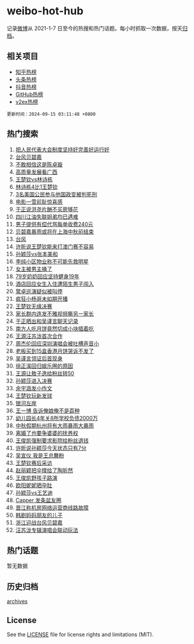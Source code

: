 # weibo-hot-hub

记录[微博](https://www.weibo.com)从 2021-1-7 日至今的热搜和热门话题。每小时抓取一次数据，按天[归档](archives)。

## 相关项目

- [知乎热榜](https://github.com/lonnyzhang423/zhihu-hot-hub)
- [头条热榜](https://github.com/lonnyzhang423/toutiao-hot-hub)
- [抖音热榜](https://github.com/lonnyzhang423/douyin-hot-hub)
- [GitHub热榜](https://github.com/lonnyzhang423/github-hot-hub)
- [v2ex热榜](https://github.com/lonnyzhang423/v2ex-hot-hub)


`更新时间：2024-09-15 03:11:48 +0800`

## 热门搜索

1. [把人民代表大会制度坚持好完善好运行好](https://m.weibo.cn/search?containerid=100103type%3D1%26t%3D10%26q%3D%23%E6%8A%8A%E4%BA%BA%E6%B0%91%E4%BB%A3%E8%A1%A8%E5%A4%A7%E4%BC%9A%E5%88%B6%E5%BA%A6%E5%9D%9A%E6%8C%81%E5%A5%BD%E5%AE%8C%E5%96%84%E5%A5%BD%E8%BF%90%E8%A1%8C%E5%A5%BD%23&stream_entry_id=51&isnewpage=1&extparam=seat%3D1%26stream_entry_id%3D51%26c_type%3D51%26pos%3D0%26cate%3D10103%26q%3D%2523%25E6%258A%258A%25E4%25BA%25BA%25E6%25B0%2591%25E4%25BB%25A3%25E8%25A1%25A8%25E5%25A4%25A7%25E4%25BC%259A%25E5%2588%25B6%25E5%25BA%25A6%25E5%259D%259A%25E6%258C%2581%25E5%25A5%25BD%25E5%25AE%258C%25E5%2596%2584%25E5%25A5%25BD%25E8%25BF%2590%25E8%25A1%258C%25E5%25A5%25BD%2523%26dgr%3D0%26filter_type%3Drealtimehot%26display_time%3D1726341107%26pre_seqid%3D172634110738401236411109)
1. [台风贝碧嘉](https://m.weibo.cn/search?containerid=100103type%3D1%26t%3D10%26q%3D%E5%8F%B0%E9%A3%8E%E8%B4%9D%E7%A2%A7%E5%98%89&stream_entry_id=31&isnewpage=1&extparam=seat%3D1%26lcate%3D5001%26q%3D%25E5%258F%25B0%25E9%25A3%258E%25E8%25B4%259D%25E7%25A2%25A7%25E5%2598%2589%26dgr%3D0%26filter_type%3Drealtimehot%26realpos%3D1%26band_rank%3D1%26c_type%3D31%26flag%3D0%26cate%3D5001%26stream_entry_id%3D31%26pos%3D0%26display_time%3D1726341107%26pre_seqid%3D172634110738401236411109)
1. [不敢相信这是陈卓璇](https://m.weibo.cn/search?containerid=100103type%3D1%26t%3D10%26q%3D%E4%B8%8D%E6%95%A2%E7%9B%B8%E4%BF%A1%E8%BF%99%E6%98%AF%E9%99%88%E5%8D%93%E7%92%87&stream_entry_id=31&isnewpage=1&extparam=seat%3D1%26lcate%3D5001%26q%3D%25E4%25B8%258D%25E6%2595%25A2%25E7%259B%25B8%25E4%25BF%25A1%25E8%25BF%2599%25E6%2598%25AF%25E9%2599%2588%25E5%258D%2593%25E7%2592%2587%26dgr%3D0%26filter_type%3Drealtimehot%26realpos%3D2%26band_rank%3D2%26c_type%3D31%26flag%3D2%26cate%3D5001%26stream_entry_id%3D31%26pos%3D1%26display_time%3D1726341107%26pre_seqid%3D172634110738401236411109)
1. [高质量发展看广西](https://m.weibo.cn/search?containerid=100103type%3D1%26t%3D10%26q%3D%23%E9%AB%98%E8%B4%A8%E9%87%8F%E5%8F%91%E5%B1%95%E7%9C%8B%E5%B9%BF%E8%A5%BF%23&stream_entry_id=31&isnewpage=1&extparam=seat%3D1%26lcate%3D5001%26q%3D%2523%25E9%25AB%2598%25E8%25B4%25A8%25E9%2587%258F%25E5%258F%2591%25E5%25B1%2595%25E7%259C%258B%25E5%25B9%25BF%25E8%25A5%25BF%2523%26dgr%3D0%26filter_type%3Drealtimehot%26realpos%3D3%26band_rank%3D3%26c_type%3D31%26flag%3D0%26cate%3D5001%26stream_entry_id%3D31%26pos%3D2%26display_time%3D1726341107%26pre_seqid%3D172634110738401236411109)
1. [王楚钦vs林诗栋](https://m.weibo.cn/search?containerid=100103type%3D1%26t%3D10%26q%3D%E7%8E%8B%E6%A5%9A%E9%92%A6vs%E6%9E%97%E8%AF%97%E6%A0%8B&stream_entry_id=31&isnewpage=1&extparam=seat%3D1%26lcate%3D5001%26q%3D%25E7%258E%258B%25E6%25A5%259A%25E9%2592%25A6vs%25E6%259E%2597%25E8%25AF%2597%25E6%25A0%258B%26dgr%3D0%26filter_type%3Drealtimehot%26realpos%3D4%26band_rank%3D4%26c_type%3D31%26flag%3D16%26cate%3D5001%26stream_entry_id%3D31%26pos%3D3%26display_time%3D1726341107%26pre_seqid%3D172634110738401236411109)
1. [林诗栋4比1王楚钦](https://m.weibo.cn/search?containerid=100103type%3D1%26t%3D10%26q%3D%23%E6%9E%97%E8%AF%97%E6%A0%8B4%E6%AF%941%E7%8E%8B%E6%A5%9A%E9%92%A6%23&stream_entry_id=31&isnewpage=1&extparam=seat%3D1%26lcate%3D5001%26q%3D%2523%25E6%259E%2597%25E8%25AF%2597%25E6%25A0%258B4%25E6%25AF%25941%25E7%258E%258B%25E6%25A5%259A%25E9%2592%25A6%2523%26dgr%3D0%26filter_type%3Drealtimehot%26realpos%3D5%26band_rank%3D5%26c_type%3D31%26flag%3D16%26cate%3D5001%26stream_entry_id%3D31%26pos%3D4%26display_time%3D1726341107%26pre_seqid%3D172634110738401236411109)
1. [3名美国公民参与他国政变被判死刑](https://m.weibo.cn/search?containerid=100103type%3D1%26t%3D10%26q%3D%233%E5%90%8D%E7%BE%8E%E5%9B%BD%E5%85%AC%E6%B0%91%E5%8F%82%E4%B8%8E%E4%BB%96%E5%9B%BD%E6%94%BF%E5%8F%98%E8%A2%AB%E5%88%A4%E6%AD%BB%E5%88%91%23&stream_entry_id=31&isnewpage=1&extparam=seat%3D1%26lcate%3D5001%26q%3D%25233%25E5%2590%258D%25E7%25BE%258E%25E5%259B%25BD%25E5%2585%25AC%25E6%25B0%2591%25E5%258F%2582%25E4%25B8%258E%25E4%25BB%2596%25E5%259B%25BD%25E6%2594%25BF%25E5%258F%2598%25E8%25A2%25AB%25E5%2588%25A4%25E6%25AD%25BB%25E5%2588%2591%2523%26dgr%3D0%26filter_type%3Drealtimehot%26realpos%3D6%26band_rank%3D6%26c_type%3D31%26flag%3D2%26cate%3D5001%26stream_entry_id%3D31%26pos%3D5%26display_time%3D1726341107%26pre_seqid%3D172634110738401236411109)
1. [电影一雪前耻惊喜感](https://m.weibo.cn/search?containerid=100103type%3D1%26t%3D10%26q%3D%23%E7%94%B5%E5%BD%B1%E4%B8%80%E9%9B%AA%E5%89%8D%E8%80%BB%E6%83%8A%E5%96%9C%E6%84%9F%23&stream_entry_id=31&isnewpage=1&extparam=seat%3D1%26lcate%3D5001%26is_ad_pos%3D1%26q%3D%2523%25E7%2594%25B5%25E5%25BD%25B1%25E4%25B8%2580%25E9%259B%25AA%25E5%2589%258D%25E8%2580%25BB%25E6%2583%258A%25E5%2596%259C%25E6%2584%259F%2523%26dgr%3D0%26filter_type%3Drealtimehot%26adid%3D254777%26c_type%3D31%26band_rank%3D7%26cate%3D5001%26topic_ad%3D1%26stream_entry_id%3D31%26pos%3D6%26display_time%3D1726341107%26pre_seqid%3D172634110738401236411109)
1. [于正说洪尧片酬不买房够花](https://m.weibo.cn/search?containerid=100103type%3D1%26t%3D10%26q%3D%E4%BA%8E%E6%AD%A3%E8%AF%B4%E6%B4%AA%E5%B0%A7%E7%89%87%E9%85%AC%E4%B8%8D%E4%B9%B0%E6%88%BF%E5%A4%9F%E8%8A%B1&stream_entry_id=31&isnewpage=1&extparam=seat%3D1%26lcate%3D5001%26q%3D%25E4%25BA%258E%25E6%25AD%25A3%25E8%25AF%25B4%25E6%25B4%25AA%25E5%25B0%25A7%25E7%2589%2587%25E9%2585%25AC%25E4%25B8%258D%25E4%25B9%25B0%25E6%2588%25BF%25E5%25A4%259F%25E8%258A%25B1%26dgr%3D0%26filter_type%3Drealtimehot%26realpos%3D7%26band_rank%3D7%26c_type%3D31%26flag%3D2%26cate%3D5001%26stream_entry_id%3D31%26pos%3D7%26display_time%3D1726341107%26pre_seqid%3D172634110738401236411109)
1. [四川江油失联姐弟均已遇难](https://m.weibo.cn/search?containerid=100103type%3D1%26t%3D10%26q%3D%23%E5%9B%9B%E5%B7%9D%E6%B1%9F%E6%B2%B9%E5%A4%B1%E8%81%94%E5%A7%90%E5%BC%9F%E5%9D%87%E5%B7%B2%E9%81%87%E9%9A%BE%23&stream_entry_id=31&isnewpage=1&extparam=seat%3D1%26lcate%3D5001%26q%3D%2523%25E5%259B%259B%25E5%25B7%259D%25E6%25B1%259F%25E6%25B2%25B9%25E5%25A4%25B1%25E8%2581%2594%25E5%25A7%2590%25E5%25BC%259F%25E5%259D%2587%25E5%25B7%25B2%25E9%2581%2587%25E9%259A%25BE%2523%26dgr%3D0%26filter_type%3Drealtimehot%26realpos%3D8%26band_rank%3D8%26c_type%3D31%26flag%3D0%26cate%3D5001%26stream_entry_id%3D31%26pos%3D8%26display_time%3D1726341107%26pre_seqid%3D172634110738401236411109)
1. [男子提供有偿代骂每单收费240元](https://m.weibo.cn/search?containerid=100103type%3D1%26t%3D10%26q%3D%23%E7%94%B7%E5%AD%90%E6%8F%90%E4%BE%9B%E6%9C%89%E5%81%BF%E4%BB%A3%E9%AA%82%E6%AF%8F%E5%8D%95%E6%94%B6%E8%B4%B9240%E5%85%83%23&stream_entry_id=31&isnewpage=1&extparam=seat%3D1%26lcate%3D5001%26q%3D%2523%25E7%2594%25B7%25E5%25AD%2590%25E6%258F%2590%25E4%25BE%259B%25E6%259C%2589%25E5%2581%25BF%25E4%25BB%25A3%25E9%25AA%2582%25E6%25AF%258F%25E5%258D%2595%25E6%2594%25B6%25E8%25B4%25B9240%25E5%2585%2583%2523%26dgr%3D0%26filter_type%3Drealtimehot%26realpos%3D9%26band_rank%3D9%26c_type%3D31%26flag%3D0%26cate%3D5001%26stream_entry_id%3D31%26pos%3D9%26display_time%3D1726341107%26pre_seqid%3D172634110738401236411109)
1. [贝碧嘉暴雨或将在上海中秋前结束](https://m.weibo.cn/search?containerid=100103type%3D1%26t%3D10%26q%3D%23%E8%B4%9D%E7%A2%A7%E5%98%89%E6%9A%B4%E9%9B%A8%E6%88%96%E5%B0%86%E5%9C%A8%E4%B8%8A%E6%B5%B7%E4%B8%AD%E7%A7%8B%E5%89%8D%E7%BB%93%E6%9D%9F%23&stream_entry_id=31&isnewpage=1&extparam=seat%3D1%26lcate%3D5001%26q%3D%2523%25E8%25B4%259D%25E7%25A2%25A7%25E5%2598%2589%25E6%259A%25B4%25E9%259B%25A8%25E6%2588%2596%25E5%25B0%2586%25E5%259C%25A8%25E4%25B8%258A%25E6%25B5%25B7%25E4%25B8%25AD%25E7%25A7%258B%25E5%2589%258D%25E7%25BB%2593%25E6%259D%259F%2523%26dgr%3D0%26filter_type%3Drealtimehot%26realpos%3D10%26band_rank%3D10%26c_type%3D31%26flag%3D1%26cate%3D5001%26stream_entry_id%3D31%26pos%3D10%26display_time%3D1726341107%26pre_seqid%3D172634110738401236411109)
1. [台风](https://m.weibo.cn/search?containerid=100103type%3D1%26t%3D10%26q%3D%E5%8F%B0%E9%A3%8E&stream_entry_id=31&isnewpage=1&extparam=seat%3D1%26lcate%3D5001%26q%3D%25E5%258F%25B0%25E9%25A3%258E%26dgr%3D0%26filter_type%3Drealtimehot%26realpos%3D11%26band_rank%3D11%26c_type%3D31%26flag%3D0%26cate%3D5001%26stream_entry_id%3D31%26pos%3D11%26display_time%3D1726341107%26pre_seqid%3D172634110738401236411109)
1. [许昕说王楚钦能来打澳门赛不容易](https://m.weibo.cn/search?containerid=100103type%3D1%26t%3D10%26q%3D%23%E8%AE%B8%E6%98%95%E8%AF%B4%E7%8E%8B%E6%A5%9A%E9%92%A6%E8%83%BD%E6%9D%A5%E6%89%93%E6%BE%B3%E9%97%A8%E8%B5%9B%E4%B8%8D%E5%AE%B9%E6%98%93%23&stream_entry_id=31&isnewpage=1&extparam=seat%3D1%26lcate%3D5001%26q%3D%2523%25E8%25AE%25B8%25E6%2598%2595%25E8%25AF%25B4%25E7%258E%258B%25E6%25A5%259A%25E9%2592%25A6%25E8%2583%25BD%25E6%259D%25A5%25E6%2589%2593%25E6%25BE%25B3%25E9%2597%25A8%25E8%25B5%259B%25E4%25B8%258D%25E5%25AE%25B9%25E6%2598%2593%2523%26dgr%3D0%26filter_type%3Drealtimehot%26realpos%3D12%26band_rank%3D12%26c_type%3D31%26flag%3D0%26cate%3D5001%26stream_entry_id%3D31%26pos%3D12%26display_time%3D1726341107%26pre_seqid%3D172634110738401236411109)
1. [孙颖莎vs张本美和](https://m.weibo.cn/search?containerid=100103type%3D1%26t%3D10%26q%3D%E5%AD%99%E9%A2%96%E8%8E%8Evs%E5%BC%A0%E6%9C%AC%E7%BE%8E%E5%92%8C&stream_entry_id=31&isnewpage=1&extparam=seat%3D1%26lcate%3D5001%26q%3D%25E5%25AD%2599%25E9%25A2%2596%25E8%258E%258Evs%25E5%25BC%25A0%25E6%259C%25AC%25E7%25BE%258E%25E5%2592%258C%26dgr%3D0%26filter_type%3Drealtimehot%26realpos%3D13%26band_rank%3D13%26c_type%3D31%26flag%3D0%26cate%3D5001%26stream_entry_id%3D31%26pos%3D13%26display_time%3D1726341107%26pre_seqid%3D172634110738401236411109)
1. [李纯小区物业称不可能先救明星](https://m.weibo.cn/search?containerid=100103type%3D1%26t%3D10%26q%3D%23%E6%9D%8E%E7%BA%AF%E5%B0%8F%E5%8C%BA%E7%89%A9%E4%B8%9A%E7%A7%B0%E4%B8%8D%E5%8F%AF%E8%83%BD%E5%85%88%E6%95%91%E6%98%8E%E6%98%9F%23&stream_entry_id=31&isnewpage=1&extparam=seat%3D1%26lcate%3D5001%26q%3D%2523%25E6%259D%258E%25E7%25BA%25AF%25E5%25B0%258F%25E5%258C%25BA%25E7%2589%25A9%25E4%25B8%259A%25E7%25A7%25B0%25E4%25B8%258D%25E5%258F%25AF%25E8%2583%25BD%25E5%2585%2588%25E6%2595%2591%25E6%2598%258E%25E6%2598%259F%2523%26dgr%3D0%26filter_type%3Drealtimehot%26realpos%3D14%26band_rank%3D14%26c_type%3D31%26flag%3D0%26cate%3D5001%26stream_entry_id%3D31%26pos%3D14%26display_time%3D1726341107%26pre_seqid%3D172634110738401236411109)
1. [女主被男主捅了](https://m.weibo.cn/search?containerid=100103type%3D1%26t%3D10%26q%3D%23%E5%A5%B3%E4%B8%BB%E8%A2%AB%E7%94%B7%E4%B8%BB%E6%8D%85%E4%BA%86%23&stream_entry_id=31&isnewpage=1&extparam=seat%3D1%26lcate%3D5001%26q%3D%2523%25E5%25A5%25B3%25E4%25B8%25BB%25E8%25A2%25AB%25E7%2594%25B7%25E4%25B8%25BB%25E6%258D%2585%25E4%25BA%2586%2523%26dgr%3D0%26filter_type%3Drealtimehot%26realpos%3D15%26band_rank%3D15%26c_type%3D31%26flag%3D0%26cate%3D5001%26stream_entry_id%3D31%26pos%3D15%26display_time%3D1726341107%26pre_seqid%3D172634110738401236411109)
1. [79岁奶奶回应坚持健身19年](https://m.weibo.cn/search?containerid=100103type%3D1%26t%3D10%26q%3D%2379%E5%B2%81%E5%A5%B6%E5%A5%B6%E5%9B%9E%E5%BA%94%E5%9D%9A%E6%8C%81%E5%81%A5%E8%BA%AB19%E5%B9%B4%23&stream_entry_id=31&isnewpage=1&extparam=seat%3D1%26lcate%3D5001%26q%3D%252379%25E5%25B2%2581%25E5%25A5%25B6%25E5%25A5%25B6%25E5%259B%259E%25E5%25BA%2594%25E5%259D%259A%25E6%258C%2581%25E5%2581%25A5%25E8%25BA%25AB19%25E5%25B9%25B4%2523%26dgr%3D0%26filter_type%3Drealtimehot%26realpos%3D16%26band_rank%3D16%26c_type%3D31%26flag%3D0%26cate%3D5001%26stream_entry_id%3D31%26pos%3D16%26display_time%3D1726341107%26pre_seqid%3D172634110738401236411109)
1. [酒店回应女生入住遭陌生男子闯入](https://m.weibo.cn/search?containerid=100103type%3D1%26t%3D10%26q%3D%23%E9%85%92%E5%BA%97%E5%9B%9E%E5%BA%94%E5%A5%B3%E7%94%9F%E5%85%A5%E4%BD%8F%E9%81%AD%E9%99%8C%E7%94%9F%E7%94%B7%E5%AD%90%E9%97%AF%E5%85%A5%23&stream_entry_id=31&isnewpage=1&extparam=seat%3D1%26lcate%3D5001%26q%3D%2523%25E9%2585%2592%25E5%25BA%2597%25E5%259B%259E%25E5%25BA%2594%25E5%25A5%25B3%25E7%2594%259F%25E5%2585%25A5%25E4%25BD%258F%25E9%2581%25AD%25E9%2599%258C%25E7%2594%259F%25E7%2594%25B7%25E5%25AD%2590%25E9%2597%25AF%25E5%2585%25A5%2523%26dgr%3D0%26filter_type%3Drealtimehot%26realpos%3D17%26band_rank%3D17%26c_type%3D31%26flag%3D1%26cate%3D5001%26stream_entry_id%3D31%26pos%3D17%26display_time%3D1726341107%26pre_seqid%3D172634110738401236411109)
1. [鹭卓巡演疑似被叫停](https://m.weibo.cn/search?containerid=100103type%3D1%26t%3D10%26q%3D%23%E9%B9%AD%E5%8D%93%E5%B7%A1%E6%BC%94%E7%96%91%E4%BC%BC%E8%A2%AB%E5%8F%AB%E5%81%9C%23&stream_entry_id=31&isnewpage=1&extparam=seat%3D1%26lcate%3D5001%26q%3D%2523%25E9%25B9%25AD%25E5%258D%2593%25E5%25B7%25A1%25E6%25BC%2594%25E7%2596%2591%25E4%25BC%25BC%25E8%25A2%25AB%25E5%258F%25AB%25E5%2581%259C%2523%26dgr%3D0%26filter_type%3Drealtimehot%26realpos%3D18%26band_rank%3D18%26c_type%3D31%26flag%3D0%26cate%3D5001%26stream_entry_id%3D31%26pos%3D18%26display_time%3D1726341107%26pre_seqid%3D172634110738401236411109)
1. [疯狂小杨哥未如期开播](https://m.weibo.cn/search?containerid=100103type%3D1%26t%3D10%26q%3D%23%E7%96%AF%E7%8B%82%E5%B0%8F%E6%9D%A8%E5%93%A5%E6%9C%AA%E5%A6%82%E6%9C%9F%E5%BC%80%E6%92%AD%23&stream_entry_id=31&isnewpage=1&extparam=seat%3D1%26lcate%3D5001%26q%3D%2523%25E7%2596%25AF%25E7%258B%2582%25E5%25B0%258F%25E6%259D%25A8%25E5%2593%25A5%25E6%259C%25AA%25E5%25A6%2582%25E6%259C%259F%25E5%25BC%2580%25E6%2592%25AD%2523%26dgr%3D0%26filter_type%3Drealtimehot%26realpos%3D19%26band_rank%3D19%26c_type%3D31%26flag%3D0%26cate%3D5001%26stream_entry_id%3D31%26pos%3D19%26display_time%3D1726341107%26pre_seqid%3D172634110738401236411109)
1. [王楚钦无缘决赛](https://m.weibo.cn/search?containerid=100103type%3D1%26t%3D10%26q%3D%E7%8E%8B%E6%A5%9A%E9%92%A6%E6%97%A0%E7%BC%98%E5%86%B3%E8%B5%9B&stream_entry_id=31&isnewpage=1&extparam=seat%3D1%26lcate%3D5001%26q%3D%25E7%258E%258B%25E6%25A5%259A%25E9%2592%25A6%25E6%2597%25A0%25E7%25BC%2598%25E5%2586%25B3%25E8%25B5%259B%26dgr%3D0%26filter_type%3Drealtimehot%26realpos%3D20%26band_rank%3D20%26c_type%3D31%26flag%3D0%26cate%3D5001%26stream_entry_id%3D31%26pos%3D20%26display_time%3D1726341107%26pre_seqid%3D172634110738401236411109)
1. [家长群内连发不雅视频撕另一家长](https://m.weibo.cn/search?containerid=100103type%3D1%26t%3D10%26q%3D%23%E5%AE%B6%E9%95%BF%E7%BE%A4%E5%86%85%E8%BF%9E%E5%8F%91%E4%B8%8D%E9%9B%85%E8%A7%86%E9%A2%91%E6%92%95%E5%8F%A6%E4%B8%80%E5%AE%B6%E9%95%BF%23&stream_entry_id=31&isnewpage=1&extparam=seat%3D1%26lcate%3D5001%26q%3D%2523%25E5%25AE%25B6%25E9%2595%25BF%25E7%25BE%25A4%25E5%2586%2585%25E8%25BF%259E%25E5%258F%2591%25E4%25B8%258D%25E9%259B%2585%25E8%25A7%2586%25E9%25A2%2591%25E6%2592%2595%25E5%258F%25A6%25E4%25B8%2580%25E5%25AE%25B6%25E9%2595%25BF%2523%26dgr%3D0%26filter_type%3Drealtimehot%26realpos%3D21%26band_rank%3D21%26c_type%3D31%26flag%3D2%26cate%3D5001%26stream_entry_id%3D31%26pos%3D21%26display_time%3D1726341107%26pre_seqid%3D172634110738401236411109)
1. [于正晒出和吴谨言聊天记录](https://m.weibo.cn/search?containerid=100103type%3D1%26t%3D10%26q%3D%23%E4%BA%8E%E6%AD%A3%E6%99%92%E5%87%BA%E5%92%8C%E5%90%B4%E8%B0%A8%E8%A8%80%E8%81%8A%E5%A4%A9%E8%AE%B0%E5%BD%95%23&stream_entry_id=31&isnewpage=1&extparam=seat%3D1%26lcate%3D5001%26q%3D%2523%25E4%25BA%258E%25E6%25AD%25A3%25E6%2599%2592%25E5%2587%25BA%25E5%2592%258C%25E5%2590%25B4%25E8%25B0%25A8%25E8%25A8%2580%25E8%2581%258A%25E5%25A4%25A9%25E8%25AE%25B0%25E5%25BD%2595%2523%26dgr%3D0%26filter_type%3Drealtimehot%26realpos%3D22%26band_rank%3D22%26c_type%3D31%26flag%3D2%26cate%3D5001%26stream_entry_id%3D31%26pos%3D22%26display_time%3D1726341107%26pre_seqid%3D172634110738401236411109)
1. [南方人吃月饼竟然切成小块插着吃](https://m.weibo.cn/search?containerid=100103type%3D1%26t%3D10%26q%3D%23%E5%8D%97%E6%96%B9%E4%BA%BA%E5%90%83%E6%9C%88%E9%A5%BC%E7%AB%9F%E7%84%B6%E5%88%87%E6%88%90%E5%B0%8F%E5%9D%97%E6%8F%92%E7%9D%80%E5%90%83%23&stream_entry_id=31&isnewpage=1&extparam=seat%3D1%26lcate%3D5001%26q%3D%2523%25E5%258D%2597%25E6%2596%25B9%25E4%25BA%25BA%25E5%2590%2583%25E6%259C%2588%25E9%25A5%25BC%25E7%25AB%259F%25E7%2584%25B6%25E5%2588%2587%25E6%2588%2590%25E5%25B0%258F%25E5%259D%2597%25E6%258F%2592%25E7%259D%2580%25E5%2590%2583%2523%26dgr%3D0%26filter_type%3Drealtimehot%26realpos%3D23%26band_rank%3D23%26c_type%3D31%26flag%3D0%26cate%3D5001%26stream_entry_id%3D31%26pos%3D23%26display_time%3D1726341107%26pre_seqid%3D172634110738401236411109)
1. [王源汪苏泷首次合作](https://m.weibo.cn/search?containerid=100103type%3D1%26t%3D10%26q%3D%E7%8E%8B%E6%BA%90%E6%B1%AA%E8%8B%8F%E6%B3%B7%E9%A6%96%E6%AC%A1%E5%90%88%E4%BD%9C&stream_entry_id=31&isnewpage=1&extparam=seat%3D1%26lcate%3D5001%26q%3D%25E7%258E%258B%25E6%25BA%2590%25E6%25B1%25AA%25E8%258B%258F%25E6%25B3%25B7%25E9%25A6%2596%25E6%25AC%25A1%25E5%2590%2588%25E4%25BD%259C%26dgr%3D0%26filter_type%3Drealtimehot%26realpos%3D24%26band_rank%3D24%26c_type%3D31%26flag%3D0%26cate%3D5001%26stream_entry_id%3D31%26pos%3D24%26display_time%3D1726341107%26pre_seqid%3D172634110738401236411109)
1. [周杰伦回应深圳演唱会被吐槽声音小](https://m.weibo.cn/search?containerid=100103type%3D1%26t%3D10%26q%3D%23%E5%91%A8%E6%9D%B0%E4%BC%A6%E5%9B%9E%E5%BA%94%E6%B7%B1%E5%9C%B3%E6%BC%94%E5%94%B1%E4%BC%9A%E8%A2%AB%E5%90%90%E6%A7%BD%E5%A3%B0%E9%9F%B3%E5%B0%8F%23&stream_entry_id=31&isnewpage=1&extparam=seat%3D1%26lcate%3D5001%26q%3D%2523%25E5%2591%25A8%25E6%259D%25B0%25E4%25BC%25A6%25E5%259B%259E%25E5%25BA%2594%25E6%25B7%25B1%25E5%259C%25B3%25E6%25BC%2594%25E5%2594%25B1%25E4%25BC%259A%25E8%25A2%25AB%25E5%2590%2590%25E6%25A7%25BD%25E5%25A3%25B0%25E9%259F%25B3%25E5%25B0%258F%2523%26dgr%3D0%26filter_type%3Drealtimehot%26realpos%3D25%26band_rank%3D25%26c_type%3D31%26flag%3D1%26cate%3D5001%26stream_entry_id%3D31%26pos%3D25%26display_time%3D1726341107%26pre_seqid%3D172634110738401236411109)
1. [老板买到15盒香港月饼哭诉不发了](https://m.weibo.cn/search?containerid=100103type%3D1%26t%3D10%26q%3D%23%E8%80%81%E6%9D%BF%E4%B9%B0%E5%88%B015%E7%9B%92%E9%A6%99%E6%B8%AF%E6%9C%88%E9%A5%BC%E5%93%AD%E8%AF%89%E4%B8%8D%E5%8F%91%E4%BA%86%23&stream_entry_id=31&isnewpage=1&extparam=seat%3D1%26lcate%3D5001%26q%3D%2523%25E8%2580%2581%25E6%259D%25BF%25E4%25B9%25B0%25E5%2588%25B015%25E7%259B%2592%25E9%25A6%2599%25E6%25B8%25AF%25E6%259C%2588%25E9%25A5%25BC%25E5%2593%25AD%25E8%25AF%2589%25E4%25B8%258D%25E5%258F%2591%25E4%25BA%2586%2523%26dgr%3D0%26filter_type%3Drealtimehot%26realpos%3D26%26band_rank%3D26%26c_type%3D31%26flag%3D0%26cate%3D5001%26stream_entry_id%3D31%26pos%3D26%26display_time%3D1726341107%26pre_seqid%3D172634110738401236411109)
1. [吴谨言领证后首现身](https://m.weibo.cn/search?containerid=100103type%3D1%26t%3D10%26q%3D%23%E5%90%B4%E8%B0%A8%E8%A8%80%E9%A2%86%E8%AF%81%E5%90%8E%E9%A6%96%E7%8E%B0%E8%BA%AB%23&stream_entry_id=31&isnewpage=1&extparam=seat%3D1%26lcate%3D5001%26q%3D%2523%25E5%2590%25B4%25E8%25B0%25A8%25E8%25A8%2580%25E9%25A2%2586%25E8%25AF%2581%25E5%2590%258E%25E9%25A6%2596%25E7%258E%25B0%25E8%25BA%25AB%2523%26dgr%3D0%26filter_type%3Drealtimehot%26realpos%3D27%26band_rank%3D27%26c_type%3D31%26flag%3D0%26cate%3D5001%26stream_entry_id%3D31%26pos%3D27%26display_time%3D1726341107%26pre_seqid%3D172634110738401236411109)
1. [徐正溪回归娱乐圈的原因](https://m.weibo.cn/search?containerid=100103type%3D1%26t%3D10%26q%3D%23%E5%BE%90%E6%AD%A3%E6%BA%AA%E5%9B%9E%E5%BD%92%E5%A8%B1%E4%B9%90%E5%9C%88%E7%9A%84%E5%8E%9F%E5%9B%A0%23&stream_entry_id=31&isnewpage=1&extparam=seat%3D1%26lcate%3D5001%26q%3D%2523%25E5%25BE%2590%25E6%25AD%25A3%25E6%25BA%25AA%25E5%259B%259E%25E5%25BD%2592%25E5%25A8%25B1%25E4%25B9%2590%25E5%259C%2588%25E7%259A%2584%25E5%258E%259F%25E5%259B%25A0%2523%26dgr%3D0%26filter_type%3Drealtimehot%26realpos%3D28%26band_rank%3D28%26c_type%3D31%26flag%3D0%26cate%3D5001%26stream_entry_id%3D31%26pos%3D28%26display_time%3D1726341107%26pre_seqid%3D172634110738401236411109)
1. [王源让敖子逸给粉丝转50](https://m.weibo.cn/search?containerid=100103type%3D1%26t%3D10%26q%3D%23%E7%8E%8B%E6%BA%90%E8%AE%A9%E6%95%96%E5%AD%90%E9%80%B8%E7%BB%99%E7%B2%89%E4%B8%9D%E8%BD%AC50%23&stream_entry_id=31&isnewpage=1&extparam=seat%3D1%26lcate%3D5001%26q%3D%2523%25E7%258E%258B%25E6%25BA%2590%25E8%25AE%25A9%25E6%2595%2596%25E5%25AD%2590%25E9%2580%25B8%25E7%25BB%2599%25E7%25B2%2589%25E4%25B8%259D%25E8%25BD%25AC50%2523%26dgr%3D0%26filter_type%3Drealtimehot%26realpos%3D29%26band_rank%3D29%26c_type%3D31%26flag%3D0%26cate%3D5001%26stream_entry_id%3D31%26pos%3D29%26display_time%3D1726341107%26pre_seqid%3D172634110738401236411109)
1. [孙颖莎进入决赛](https://m.weibo.cn/search?containerid=100103type%3D1%26t%3D10%26q%3D%23%E5%AD%99%E9%A2%96%E8%8E%8E%E8%BF%9B%E5%85%A5%E5%86%B3%E8%B5%9B%23&stream_entry_id=31&isnewpage=1&extparam=seat%3D1%26lcate%3D5001%26q%3D%2523%25E5%25AD%2599%25E9%25A2%2596%25E8%258E%258E%25E8%25BF%259B%25E5%2585%25A5%25E5%2586%25B3%25E8%25B5%259B%2523%26dgr%3D0%26filter_type%3Drealtimehot%26realpos%3D30%26band_rank%3D30%26c_type%3D31%26flag%3D0%26cate%3D5001%26stream_entry_id%3D31%26pos%3D30%26display_time%3D1726341107%26pre_seqid%3D172634110738401236411109)
1. [余宇涵发小作文](https://m.weibo.cn/search?containerid=100103type%3D1%26t%3D10%26q%3D%E4%BD%99%E5%AE%87%E6%B6%B5%E5%8F%91%E5%B0%8F%E4%BD%9C%E6%96%87&stream_entry_id=31&isnewpage=1&extparam=seat%3D1%26lcate%3D5001%26q%3D%25E4%25BD%2599%25E5%25AE%2587%25E6%25B6%25B5%25E5%258F%2591%25E5%25B0%258F%25E4%25BD%259C%25E6%2596%2587%26dgr%3D0%26filter_type%3Drealtimehot%26realpos%3D31%26band_rank%3D31%26c_type%3D31%26flag%3D0%26cate%3D5001%26stream_entry_id%3D31%26pos%3D31%26display_time%3D1726341107%26pre_seqid%3D172634110738401236411109)
1. [王楚钦玩新发球](https://m.weibo.cn/search?containerid=100103type%3D1%26t%3D10%26q%3D%E7%8E%8B%E6%A5%9A%E9%92%A6%E7%8E%A9%E6%96%B0%E5%8F%91%E7%90%83&stream_entry_id=31&isnewpage=1&extparam=seat%3D1%26lcate%3D5001%26q%3D%25E7%258E%258B%25E6%25A5%259A%25E9%2592%25A6%25E7%258E%25A9%25E6%2596%25B0%25E5%258F%2591%25E7%2590%2583%26dgr%3D0%26filter_type%3Drealtimehot%26realpos%3D32%26band_rank%3D32%26c_type%3D31%26flag%3D0%26cate%3D5001%26stream_entry_id%3D31%26pos%3D32%26display_time%3D1726341107%26pre_seqid%3D172634110738401236411109)
1. [银河左岸](https://m.weibo.cn/search?containerid=100103type%3D1%26t%3D10%26q%3D%E9%93%B6%E6%B2%B3%E5%B7%A6%E5%B2%B8&stream_entry_id=31&isnewpage=1&extparam=seat%3D1%26lcate%3D5001%26q%3D%25E9%2593%25B6%25E6%25B2%25B3%25E5%25B7%25A6%25E5%25B2%25B8%26dgr%3D0%26filter_type%3Drealtimehot%26realpos%3D33%26band_rank%3D33%26c_type%3D31%26flag%3D0%26cate%3D5001%26stream_entry_id%3D31%26pos%3D33%26display_time%3D1726341107%26pre_seqid%3D172634110738401236411109)
1. [王一博 告诉俺娘俺不是孬种](https://m.weibo.cn/search?containerid=100103type%3D1%26t%3D10%26q%3D%E7%8E%8B%E4%B8%80%E5%8D%9A+%E5%91%8A%E8%AF%89%E4%BF%BA%E5%A8%98%E4%BF%BA%E4%B8%8D%E6%98%AF%E5%AD%AC%E7%A7%8D&stream_entry_id=31&isnewpage=1&extparam=seat%3D1%26lcate%3D5001%26q%3D%25E7%258E%258B%25E4%25B8%2580%25E5%258D%259A%2520%25E5%2591%258A%25E8%25AF%2589%25E4%25BF%25BA%25E5%25A8%2598%25E4%25BF%25BA%25E4%25B8%258D%25E6%2598%25AF%25E5%25AD%25AC%25E7%25A7%258D%26dgr%3D0%26filter_type%3Drealtimehot%26realpos%3D34%26band_rank%3D34%26c_type%3D31%26flag%3D0%26cate%3D5001%26stream_entry_id%3D31%26pos%3D34%26display_time%3D1726341107%26pre_seqid%3D172634110738401236411109)
1. [幼儿园长4年关8所学校负债2000万](https://m.weibo.cn/search?containerid=100103type%3D1%26t%3D10%26q%3D%23%E5%B9%BC%E5%84%BF%E5%9B%AD%E9%95%BF4%E5%B9%B4%E5%85%B38%E6%89%80%E5%AD%A6%E6%A0%A1%E8%B4%9F%E5%80%BA2000%E4%B8%87%23&stream_entry_id=31&isnewpage=1&extparam=seat%3D1%26lcate%3D5001%26q%3D%2523%25E5%25B9%25BC%25E5%2584%25BF%25E5%259B%25AD%25E9%2595%25BF4%25E5%25B9%25B4%25E5%2585%25B38%25E6%2589%2580%25E5%25AD%25A6%25E6%25A0%25A1%25E8%25B4%259F%25E5%2580%25BA2000%25E4%25B8%2587%2523%26dgr%3D0%26filter_type%3Drealtimehot%26realpos%3D35%26band_rank%3D35%26c_type%3D31%26flag%3D0%26cate%3D5001%26stream_entry_id%3D31%26pos%3D35%26display_time%3D1726341107%26pre_seqid%3D172634110738401236411109)
1. [中秋假期杭州将有大雨暴雨大暴雨](https://m.weibo.cn/search?containerid=100103type%3D1%26t%3D10%26q%3D%23%E4%B8%AD%E7%A7%8B%E5%81%87%E6%9C%9F%E6%9D%AD%E5%B7%9E%E5%B0%86%E6%9C%89%E5%A4%A7%E9%9B%A8%E6%9A%B4%E9%9B%A8%E5%A4%A7%E6%9A%B4%E9%9B%A8%23&stream_entry_id=31&isnewpage=1&extparam=seat%3D1%26lcate%3D5001%26q%3D%2523%25E4%25B8%25AD%25E7%25A7%258B%25E5%2581%2587%25E6%259C%259F%25E6%259D%25AD%25E5%25B7%259E%25E5%25B0%2586%25E6%259C%2589%25E5%25A4%25A7%25E9%259B%25A8%25E6%259A%25B4%25E9%259B%25A8%25E5%25A4%25A7%25E6%259A%25B4%25E9%259B%25A8%2523%26dgr%3D0%26filter_type%3Drealtimehot%26realpos%3D36%26band_rank%3D36%26c_type%3D31%26flag%3D1%26cate%3D5001%26stream_entry_id%3D31%26pos%3D36%26display_time%3D1726341107%26pre_seqid%3D172634110738401236411109)
1. [离婚了也要争婆婆的抚养权](https://m.weibo.cn/search?containerid=100103type%3D1%26t%3D10%26q%3D%E7%A6%BB%E5%A9%9A%E4%BA%86%E4%B9%9F%E8%A6%81%E4%BA%89%E5%A9%86%E5%A9%86%E7%9A%84%E6%8A%9A%E5%85%BB%E6%9D%83&stream_entry_id=31&isnewpage=1&extparam=seat%3D1%26lcate%3D5001%26q%3D%25E7%25A6%25BB%25E5%25A9%259A%25E4%25BA%2586%25E4%25B9%259F%25E8%25A6%2581%25E4%25BA%2589%25E5%25A9%2586%25E5%25A9%2586%25E7%259A%2584%25E6%258A%259A%25E5%2585%25BB%25E6%259D%2583%26dgr%3D0%26filter_type%3Drealtimehot%26realpos%3D37%26band_rank%3D37%26c_type%3D31%26flag%3D0%26cate%3D5001%26stream_entry_id%3D31%26pos%3D37%26display_time%3D1726341107%26pre_seqid%3D172634110738401236411109)
1. [王俊凯强制要求影院给粉丝退钱](https://m.weibo.cn/search?containerid=100103type%3D1%26t%3D10%26q%3D%23%E7%8E%8B%E4%BF%8A%E5%87%AF%E5%BC%BA%E5%88%B6%E8%A6%81%E6%B1%82%E5%BD%B1%E9%99%A2%E7%BB%99%E7%B2%89%E4%B8%9D%E9%80%80%E9%92%B1%23&stream_entry_id=31&isnewpage=1&extparam=seat%3D1%26lcate%3D5001%26q%3D%2523%25E7%258E%258B%25E4%25BF%258A%25E5%2587%25AF%25E5%25BC%25BA%25E5%2588%25B6%25E8%25A6%2581%25E6%25B1%2582%25E5%25BD%25B1%25E9%2599%25A2%25E7%25BB%2599%25E7%25B2%2589%25E4%25B8%259D%25E9%2580%2580%25E9%2592%25B1%2523%26dgr%3D0%26filter_type%3Drealtimehot%26realpos%3D38%26band_rank%3D38%26c_type%3D31%26flag%3D0%26cate%3D5001%26stream_entry_id%3D31%26pos%3D38%26display_time%3D1726341107%26pre_seqid%3D172634110738401236411109)
1. [许昕说孙颖莎今天状态只有7分](https://m.weibo.cn/search?containerid=100103type%3D1%26t%3D10%26q%3D%23%E8%AE%B8%E6%98%95%E8%AF%B4%E5%AD%99%E9%A2%96%E8%8E%8E%E4%BB%8A%E5%A4%A9%E7%8A%B6%E6%80%81%E5%8F%AA%E6%9C%897%E5%88%86%23&stream_entry_id=31&isnewpage=1&extparam=seat%3D1%26lcate%3D5001%26q%3D%2523%25E8%25AE%25B8%25E6%2598%2595%25E8%25AF%25B4%25E5%25AD%2599%25E9%25A2%2596%25E8%258E%258E%25E4%25BB%258A%25E5%25A4%25A9%25E7%258A%25B6%25E6%2580%2581%25E5%258F%25AA%25E6%259C%25897%25E5%2588%2586%2523%26dgr%3D0%26filter_type%3Drealtimehot%26realpos%3D39%26band_rank%3D39%26c_type%3D31%26flag%3D0%26cate%3D5001%26stream_entry_id%3D31%26pos%3D39%26display_time%3D1726341107%26pre_seqid%3D172634110738401236411109)
1. [吴宣仪 我是王总舞粉](https://m.weibo.cn/search?containerid=100103type%3D1%26t%3D10%26q%3D%E5%90%B4%E5%AE%A3%E4%BB%AA+%E6%88%91%E6%98%AF%E7%8E%8B%E6%80%BB%E8%88%9E%E7%B2%89&stream_entry_id=31&isnewpage=1&extparam=seat%3D1%26lcate%3D5001%26q%3D%25E5%2590%25B4%25E5%25AE%25A3%25E4%25BB%25AA%2520%25E6%2588%2591%25E6%2598%25AF%25E7%258E%258B%25E6%2580%25BB%25E8%2588%259E%25E7%25B2%2589%26dgr%3D0%26filter_type%3Drealtimehot%26realpos%3D40%26band_rank%3D40%26c_type%3D31%26flag%3D0%26cate%3D5001%26stream_entry_id%3D31%26pos%3D40%26display_time%3D1726341107%26pre_seqid%3D172634110738401236411109)
1. [王楚钦赛后采访](https://m.weibo.cn/search?containerid=100103type%3D1%26t%3D10%26q%3D%E7%8E%8B%E6%A5%9A%E9%92%A6%E8%B5%9B%E5%90%8E%E9%87%87%E8%AE%BF&stream_entry_id=31&isnewpage=1&extparam=seat%3D1%26lcate%3D5001%26q%3D%25E7%258E%258B%25E6%25A5%259A%25E9%2592%25A6%25E8%25B5%259B%25E5%2590%258E%25E9%2587%2587%25E8%25AE%25BF%26dgr%3D0%26filter_type%3Drealtimehot%26realpos%3D41%26band_rank%3D41%26c_type%3D31%26flag%3D0%26cate%3D5001%26stream_entry_id%3D31%26pos%3D41%26display_time%3D1726341107%26pre_seqid%3D172634110738401236411109)
1. [赵丽颖把伞撑给了陶昕然](https://m.weibo.cn/search?containerid=100103type%3D1%26t%3D10%26q%3D%E8%B5%B5%E4%B8%BD%E9%A2%96%E6%8A%8A%E4%BC%9E%E6%92%91%E7%BB%99%E4%BA%86%E9%99%B6%E6%98%95%E7%84%B6&stream_entry_id=31&isnewpage=1&extparam=seat%3D1%26lcate%3D5001%26q%3D%25E8%25B5%25B5%25E4%25B8%25BD%25E9%25A2%2596%25E6%258A%258A%25E4%25BC%259E%25E6%2592%2591%25E7%25BB%2599%25E4%25BA%2586%25E9%2599%25B6%25E6%2598%2595%25E7%2584%25B6%26dgr%3D0%26filter_type%3Drealtimehot%26realpos%3D42%26band_rank%3D42%26c_type%3D31%26flag%3D0%26cate%3D5001%26stream_entry_id%3D31%26pos%3D42%26display_time%3D1726341107%26pre_seqid%3D172634110738401236411109)
1. [王俊凯野孩子路演](https://m.weibo.cn/search?containerid=100103type%3D1%26t%3D10%26q%3D%E7%8E%8B%E4%BF%8A%E5%87%AF%E9%87%8E%E5%AD%A9%E5%AD%90%E8%B7%AF%E6%BC%94&stream_entry_id=31&isnewpage=1&extparam=seat%3D1%26lcate%3D5001%26q%3D%25E7%258E%258B%25E4%25BF%258A%25E5%2587%25AF%25E9%2587%258E%25E5%25AD%25A9%25E5%25AD%2590%25E8%25B7%25AF%25E6%25BC%2594%26dgr%3D0%26filter_type%3Drealtimehot%26realpos%3D43%26band_rank%3D43%26c_type%3D31%26flag%3D1%26cate%3D5001%26stream_entry_id%3D31%26pos%3D43%26display_time%3D1726341107%26pre_seqid%3D172634110738401236411109)
1. [欧阳妮妮晒孕肚](https://m.weibo.cn/search?containerid=100103type%3D1%26t%3D10%26q%3D%23%E6%AC%A7%E9%98%B3%E5%A6%AE%E5%A6%AE%E6%99%92%E5%AD%95%E8%82%9A%23&stream_entry_id=31&isnewpage=1&extparam=seat%3D1%26lcate%3D5001%26q%3D%2523%25E6%25AC%25A7%25E9%2598%25B3%25E5%25A6%25AE%25E5%25A6%25AE%25E6%2599%2592%25E5%25AD%2595%25E8%2582%259A%2523%26dgr%3D0%26filter_type%3Drealtimehot%26realpos%3D44%26band_rank%3D44%26c_type%3D31%26flag%3D0%26cate%3D5001%26stream_entry_id%3D31%26pos%3D44%26display_time%3D1726341107%26pre_seqid%3D172634110738401236411109)
1. [孙颖莎vs王艺迪](https://m.weibo.cn/search?containerid=100103type%3D1%26t%3D10%26q%3D%23%E5%AD%99%E9%A2%96%E8%8E%8Evs%E7%8E%8B%E8%89%BA%E8%BF%AA%23&stream_entry_id=31&isnewpage=1&extparam=seat%3D1%26lcate%3D5001%26q%3D%2523%25E5%25AD%2599%25E9%25A2%2596%25E8%258E%258Evs%25E7%258E%258B%25E8%2589%25BA%25E8%25BF%25AA%2523%26dgr%3D0%26filter_type%3Drealtimehot%26realpos%3D45%26band_rank%3D45%26c_type%3D31%26flag%3D0%26cate%3D5001%26stream_entry_id%3D31%26pos%3D45%26display_time%3D1726341107%26pre_seqid%3D172634110738401236411109)
1. [Capper 发条盆友圈](https://m.weibo.cn/search?containerid=100103type%3D1%26t%3D10%26q%3DCapper+%E5%8F%91%E6%9D%A1%E7%9B%86%E5%8F%8B%E5%9C%88&stream_entry_id=31&isnewpage=1&extparam=seat%3D1%26lcate%3D5001%26q%3DCapper%2520%25E5%258F%2591%25E6%259D%25A1%25E7%259B%2586%25E5%258F%258B%25E5%259C%2588%26dgr%3D0%26filter_type%3Drealtimehot%26realpos%3D46%26band_rank%3D46%26c_type%3D31%26flag%3D0%26cate%3D5001%26stream_entry_id%3D31%26pos%3D46%26display_time%3D1726341107%26pre_seqid%3D172634110738401236411109)
1. [晋江称机房网络运营商线路故障](https://m.weibo.cn/search?containerid=100103type%3D1%26t%3D10%26q%3D%23%E6%99%8B%E6%B1%9F%E7%A7%B0%E6%9C%BA%E6%88%BF%E7%BD%91%E7%BB%9C%E8%BF%90%E8%90%A5%E5%95%86%E7%BA%BF%E8%B7%AF%E6%95%85%E9%9A%9C%23&stream_entry_id=31&isnewpage=1&extparam=seat%3D1%26lcate%3D5001%26q%3D%2523%25E6%2599%258B%25E6%25B1%259F%25E7%25A7%25B0%25E6%259C%25BA%25E6%2588%25BF%25E7%25BD%2591%25E7%25BB%259C%25E8%25BF%2590%25E8%2590%25A5%25E5%2595%2586%25E7%25BA%25BF%25E8%25B7%25AF%25E6%2595%2585%25E9%259A%259C%2523%26dgr%3D0%26filter_type%3Drealtimehot%26realpos%3D47%26band_rank%3D47%26c_type%3D31%26flag%3D0%26cate%3D5001%26stream_entry_id%3D31%26pos%3D47%26display_time%3D1726341107%26pre_seqid%3D172634110738401236411109)
1. [韩剧妈妈朋友的儿子](https://m.weibo.cn/search?containerid=100103type%3D1%26t%3D10%26q%3D%E9%9F%A9%E5%89%A7%E5%A6%88%E5%A6%88%E6%9C%8B%E5%8F%8B%E7%9A%84%E5%84%BF%E5%AD%90&stream_entry_id=31&isnewpage=1&extparam=seat%3D1%26lcate%3D5001%26q%3D%25E9%259F%25A9%25E5%2589%25A7%25E5%25A6%2588%25E5%25A6%2588%25E6%259C%258B%25E5%258F%258B%25E7%259A%2584%25E5%2584%25BF%25E5%25AD%2590%26dgr%3D0%26filter_type%3Drealtimehot%26realpos%3D48%26band_rank%3D48%26c_type%3D31%26flag%3D0%26cate%3D5001%26stream_entry_id%3D31%26pos%3D48%26display_time%3D1726341107%26pre_seqid%3D172634110738401236411109)
1. [浙江迎战台风贝碧嘉](https://m.weibo.cn/search?containerid=100103type%3D1%26t%3D10%26q%3D%23%E6%B5%99%E6%B1%9F%E8%BF%8E%E6%88%98%E5%8F%B0%E9%A3%8E%E8%B4%9D%E7%A2%A7%E5%98%89%23&stream_entry_id=31&isnewpage=1&extparam=seat%3D1%26lcate%3D5001%26q%3D%2523%25E6%25B5%2599%25E6%25B1%259F%25E8%25BF%258E%25E6%2588%2598%25E5%258F%25B0%25E9%25A3%258E%25E8%25B4%259D%25E7%25A2%25A7%25E5%2598%2589%2523%26dgr%3D0%26filter_type%3Drealtimehot%26realpos%3D49%26band_rank%3D49%26c_type%3D31%26flag%3D0%26cate%3D5001%26stream_entry_id%3D31%26pos%3D49%26display_time%3D1726341107%26pre_seqid%3D172634110738401236411109)
1. [汪苏泷专辑演唱会联动玩法](https://m.weibo.cn/search?containerid=100103type%3D1%26t%3D10%26q%3D%E6%B1%AA%E8%8B%8F%E6%B3%B7%E4%B8%93%E8%BE%91%E6%BC%94%E5%94%B1%E4%BC%9A%E8%81%94%E5%8A%A8%E7%8E%A9%E6%B3%95&stream_entry_id=31&isnewpage=1&extparam=seat%3D1%26lcate%3D5001%26q%3D%25E6%25B1%25AA%25E8%258B%258F%25E6%25B3%25B7%25E4%25B8%2593%25E8%25BE%2591%25E6%25BC%2594%25E5%2594%25B1%25E4%25BC%259A%25E8%2581%2594%25E5%258A%25A8%25E7%258E%25A9%25E6%25B3%2595%26dgr%3D0%26filter_type%3Drealtimehot%26realpos%3D50%26band_rank%3D50%26c_type%3D31%26flag%3D0%26cate%3D5001%26stream_entry_id%3D31%26pos%3D50%26display_time%3D1726341107%26pre_seqid%3D172634110738401236411109)

## 热门话题

暂无数据

## 历史归档

[archives](archives)

## License

See the [LICENSE](LICENSE) file for license rights and limitations (MIT).
